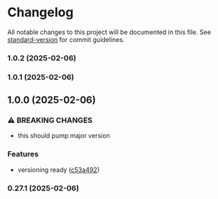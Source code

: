 # Changelog

All notable changes to this project will be documented in this file. See [standard-version](https://github.com/conventional-changelog/standard-version) for commit guidelines.

### 1.0.2 (2025-02-06)

### 1.0.1 (2025-02-06)

## 1.0.0 (2025-02-06)


### ⚠ BREAKING CHANGES

* this should pump major version

### Features

* versioning ready ([c53a492](https://github.com/humexxx/humex-champions/commit/c53a49237f8f919b51e676714df71f04bc54e26a))

### 0.27.1 (2025-02-06)
